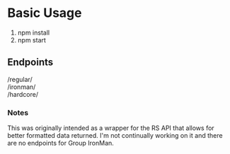# Basic Usage

1. npm install
2. npm start

## Endpoints

/regular/<playername>  
/ironman/<playername>  
/hardcore/<playername>

### Notes

This was originally intended as a wrapper for the RS API that allows for better formatted data returned. I'm not continually working on it and there are no endpoints for Group IronMan.
